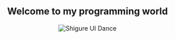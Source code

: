 
<div align="center">
  <h2>Welcome to my programming world</h2>
  <img src="https://media.tenor.com/cyORI7kwShQAAAAj/shigure-ui-dance.gif" alt="Shigure UI Dance">
</div>
